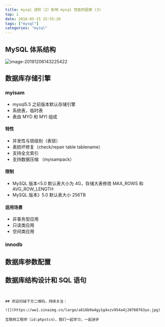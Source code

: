 ```yaml
---
title: mysql 进阶（2）影响 mysql 性能的因素 (3)
top: 1
date: 2016-05-15 15:55:20
tags: ["mysql"]
categories: "mysql"
---
```


## MySQL 体系结构

![image-20191206143225422](https://tva1.sinaimg.cn/large/a616b9a4gy1g9n00it1fej20fa095tb5.jpg)

## 数据库存储引擎

### myisam

- mysql5.5 之前版本默认存储引擎
- 系统表，临时表
- 表由 MYD 和 MYI 组成

#### 特性

- 并发性与锁级别（表锁）
- 表损坏修复（check/repair table tablename）
- 支持全文索引
- 支持数据压缩 （myisampack）

#### 限制

- MySQL 版本<5.0 默认表大小为 4G，存储大表修改 MAX_ROWS 和 AVG_ROW_LENGTH
- MySQL 版本》5.0 默认表大小 256TB

#### 适用场景

- 非事务型应用
- 只读类应用
- 空间类应用

### innodb

## 数据库参数配置

## 数据库结构设计和 SQL 语句

```


## 欢迎扫描下方二维码，持续关注：

![](https://ww1.sinaimg.cn/large/a616b9a4gy1g4xzv954a4j20760763yo.jpg)

互联网工程师（id:phpstcn），我们一起学习，一起进步

```
